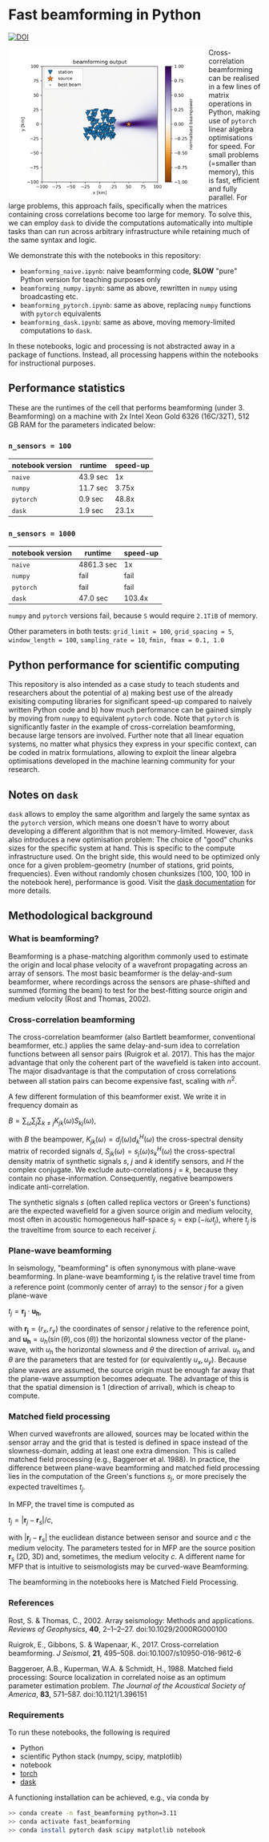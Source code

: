 # Fast beamforming in Python

[![DOI](https://zenodo.org/badge/684053669.svg)](https://zenodo.org/badge/latestdoi/684053669)

<img align="left" src="beampowers.png" width="400px">

Cross-correlation beamforming can be realised in a few lines of matrix operations in Python, making use of `pytorch` linear algebra optimisations for speed. For small problems (=smaller than memory), this is fast, efficient and fully parallel. For large problems, this approach fails, specifically when the matrices containing cross correlations become too large for memory. To solve this, we can employ `dask` to divide the computations automatically into multiple tasks than can run across arbitrary infrastructure while retaining much of the same syntax and logic.

We demonstrate this with the notebooks in this repository:

* `beamforming_naive.ipynb`: naive beamforming code, **SLOW** "pure" Python version for teaching purposes only
* `beamforming_numpy.ipynb`: same as above, rewritten in `numpy` using broadcasting etc.
* `beamforming_pytorch.ipynb`: same as above, replacing `numpy` functions with `pytorch` equivalents
* `beamforming_dask.ipynb`: same as above, moving memory-limited computations to `dask`.

In these notebooks, logic and processing is not abstracted away in a package of functions. Instead, all processing happens within the notebooks for instructional purposes.

## Performance statistics

These are the runtimes of the cell that performs beamforming (under 3. Beamforming) on a machine with 2x Intel Xeon Gold 6326 (16C/32T), 512 GB RAM for the parameters indicated below:

### `n_sensors = 100`

| notebook version | runtime  | speed-up |
| ---------------- | -------- | -------- |
| `naive`          | 43.9 sec | 1x       |
| `numpy`          | 11.7 sec | 3.75x    |
| `pytorch`        | 0.9 sec  | 48.8x    |
| `dask`           | 1.9 sec  | 23.1x    |

### `n_sensors = 1000`


| notebook version | runtime    | speed-up |
| ---------------- | ---------- | -------- |
| `naive`          | 4861.3 sec | 1x       |
| `numpy`          | fail       | fail     |
| `pytorch`        | fail       | fail     |
| `dask`           | 47.0 sec   | 103.4x   |

`numpy` and `pytorch` versions fail, because `S` would require `2.1TiB` of memory.

Other parameters in both tests: `grid_limit = 100`, `grid_spacing = 5`, `window_length = 100`, `sampling_rate = 10`, `fmin, fmax = 0.1, 1.0`

## Python performance for scientific computing

This repository is also intended as a case study to teach students and researchers about the potential of a) making best use of the already exisiting computing libraries for significant speed-up compared to naively written Python code and b) how much performance can be gained simply by moving from `numpy` to equivalent `pytorch` code. Note that `pytorch` is significantly faster in the example of cross-correlation beamforming, because large tensors are involved. Further note that all linear equation systems, no matter what physics they express in your specific context, can be coded in matrix formulations, allowing to exploit the linear algebra optimisations developed in the machine learning community for your research.

## Notes on `dask`

`dask` allows to employ the same algorithm and largely the same syntax as the `pytorch` version, which means one doesn't have to worry about developing a different algorithm that is not memory-limited. However, `dask` also introduces a new optimisation problem: The choice of "good" chunks sizes for the specific system at hand. This is specific to the compute infrastructure used. On the bright side, this would need to be optimized only once for a given problem-geometry (number of stations, grid points, frequencies). Even without randomly chosen chunksizes (100, 100, 100 in the notebook here), performance is good. Visit the [dask documentation](https://docs.dask.org/en/stable/understanding-performance.html) for more details.

## Methodological background

### What is beamforming?

Beamforming is a phase-matching algorithm commonly used to estimate the origin and local phase velocity of a wavefront propagating across an array of sensors. The most basic beamformer is the delay-and-sum beamformer, where recordings across the sensors are phase-shifted and summed (forming the beam) to test for the best-fitting source origin and medium velocity (Rost and Thomas, 2002).

### Cross-correlation beamforming

The cross-correlation beamformer (also Bartlett beamformer, conventional beamformer, etc.) applies the same delay-and-sum idea to correlation functions between all sensor pairs (Ruigrok et al. 2017). This has the major advantage that only the coherent part of the wavefield is taken into account. The major disadvantage is that the computation of cross correlations between all station pairs can become expensive fast, scaling with $n^2$.

A few different formulation of this beamformer exist. We write it in frequency domain as

$B = \sum_\omega \sum_j \sum_{k\neq j} K_{jk}(\omega) S_{kj}(\omega),$

with $B$ the beampower, $K_{jk}(\omega) = d_j(\omega) d^H_k(\omega)$ the cross-spectral density matrix of recorded signals $d$, $S_{jk}(\omega) = s_j(\omega) s^H_k(\omega)$ the cross-spectral density matrix of synthetic signals $s$, $j$ and $k$ identify sensors, and $H$ the complex conjugate. We exclude auto-correlations $j=k$, because they contain no phase-information. Consequently, negative beampowers indicate anti-correlation.

The synthetic signals $s$ (often called replica vectors or Green's functions) are the expected wavefield for a given source origin and medium velocity, most often in acoustic homogeneous half-space $s_j = \exp(-i \omega t_j)$, where $t_j$ is the traveltime from source to each receiver $j$.

### Plane-wave beamforming

In seismology, "beamforming" is often synonymous with plane-wave beamforming. In plane-wave beamforming $t_j$ is the relative travel time from a reference point (commonly center of array) to the sensor $j$ for a given plane-wave

$t_j = \boldsymbol{r_j} \cdot \boldsymbol{u_h}$,

with $\boldsymbol{r_j} = (r_x, r_y)$ the coordinates of sensor $j$ relative to the reference point, and $\boldsymbol{u_h} = u_h(\sin(\theta), \cos(\theta))$ the horizontal slowness vector of the plane-wave, with $u_h$ the horizontal slowness and $\theta$ the direction of arrival. $u_h$ and $\theta$ are the parameters that are tested for (or equivalently $u_x, u_y$). Because plane waves are assumed, the source origin must be enough far away that the plane-wave assumption becomes adequate. The advantage of this is that the spatial dimension is 1 (direction of arrival), which is cheap to compute.

### Matched field processing

When curved wavefronts are allowed, sources may be located within the sensor array and the grid that is tested is defined in space instead of the slowness-domain, adding at least one extra dimension. This is called matched field processing (e.g., Baggeroer et al. 1988). In practice, the difference between plane-wave beamforming and matched field processing lies in the computation of the Green's functions $s_j$, or more precisely the expected traveltimes $t_j$.

In MFP, the travel time is computed as

$t_j = |\boldsymbol{r}_j - \boldsymbol{r}_s| / c$,

with $|\boldsymbol{r}_j - \boldsymbol{r}_s|$ the euclidean distance between sensor and source and $c$ the medium velocity. The parameters tested for in MFP are the source position $\boldsymbol{r}_s$ (2D, 3D) and, sometimes, the medium velocity $c$. A different name for MFP that is intuitive to seismologists may be curved-wave Beamforming.

The beamforming in the notebooks here is Matched Field Processing.

### References

Rost, S. & Thomas, C., 2002. Array seismology: Methods and applications. *Reviews of Geophysics*, **40**, 2–1–2–27. doi:10.1029/2000RG000100

Ruigrok, E., Gibbons, S. & Wapenaar, K., 2017. Cross-correlation beamforming. *J Seismol*, **21**, 495–508. doi:10.1007/s10950-016-9612-6

Baggeroer, A.B., Kuperman, W.A. & Schmidt, H., 1988. Matched field processing: Source localization in correlated noise as an optimum parameter estimation problem. *The Journal of the Acoustical Society of America*, **83**, 571–587. doi:10.1121/1.396151

### Requirements

To run these notebooks, the following is required

* Python
* scientific Python stack (numpy, scipy, matplotlib)
* notebook
* [torch](https://pytorch.org)
* [dask](https://www.dask.org)

A functioning installation can be achieved, e.g., via conda by

```bash
>> conda create -n fast_beamforming python=3.11
>> conda activate fast_beamforming
>> conda install pytorch dask scipy matplotlib notebook
```
